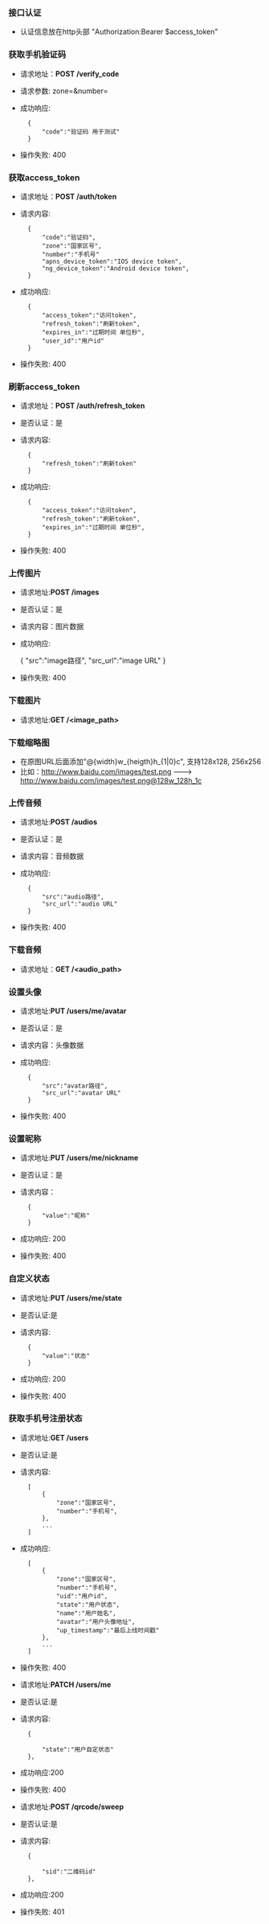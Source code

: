 ### 接口认证
- 认证信息放在http头部 "Authorization:Bearer $access_token"

### 获取手机验证码
- 请求地址：**POST /verify_code**
- 请求参数: zone=&number=
- 成功响应:

        {
            "code":"验证码 用于测试"
        }

- 操作失败:
  400

### 获取access_token
- 请求地址：**POST /auth/token**
- 请求内容:

        {
            "code":"验证码",
            "zone":"国家区号",
            "number":"手机号"
            "apns_device_token":"IOS device token",
            "ng_device_token":"Android device token",
        }
        
- 成功响应:

		{
            "access_token":"访问token",
            "refresh_token":"刷新token",
            "expires_in":"过期时间 单位秒",
            "user_id":"用户id"
		}

- 操作失败:
  400

### 刷新access_token
- 请求地址：**POST /auth/refresh_token**
- 是否认证：是
- 请求内容:

        {
            "refresh_token":"刷新token"
        }
    
- 成功响应:

		{
			"access_token":"访问token",
			"refresh_token":"刷新token",
			"expires_in":"过期时间 单位秒",
		}

- 操作失败:
  400
  
### 上传图片
- 请求地址:**POST /images**
- 是否认证：是
- 请求内容：图片数据
- 成功响应:

    {
        "src":"image路径",
        "src_url":"image URL"
    }

- 操作失败:
  400

### 下载图片
- 请求地址:**GET /<image_path>**

### 下载缩略图
- 在原图URL后面添加"@{width}w_{heigth}h_{1|0}c", 支持128x128, 256x256
- 比如：http://www.baidu.com/images/test.png ---> http://www.baidu.com/images/test.png@128w_128h_1c

### 上传音频
- 请求地址:**POST /audios**
- 是否认证：是
- 请求内容：音频数据
- 成功响应:

        {
            "src":"audio路径",
            "src_url":"audio URL"
        }

- 操作失败:
  400

### 下载音频
- 请求地址：**GET /<audio_path>**


### 设置头像
- 请求地址:**PUT /users/me/avatar**
- 是否认证：是
- 请求内容：头像数据
- 成功响应:

        {
            "src":"avatar路径",
            "src_url":"avatar URL"
        }

- 操作失败:
  400

### 设置昵称
- 请求地址:**PUT /users/me/nickname**
- 是否认证：是
- 请求内容：

        {
            "value":"昵称"
        }

- 成功响应: 200

- 操作失败:
  400


### 自定义状态
- 请求地址:**PUT /users/me/state**
- 是否认证:是
- 请求内容:

        {
            "value":"状态"
        }

- 成功响应: 200

- 操作失败:
  400

### 获取手机号注册状态
- 请求地址:**GET /users**
- 是否认证:是
- 请求内容:

        [
            {
                "zone":"国家区号",
                "number":"手机号",
            },
            ...
        ]

- 成功响应:


        [
            {
                "zone":"国家区号",
                "number":"手机号",
                "uid":"用户id",
                "state":"用户状态",
                "name":"用户姓名",
                "avatar":"用户头像地址",
                "up_timestamp":"最后上线时间戳"
            },
            ...
        ]

- 操作失败:
  400


- 请求地址:**PATCH /users/me**
- 是否认证:是
- 请求内容:

        
        {
        
            "state":"用户自定状态"
        },

        

- 成功响应:200

- 操作失败:
  400


- 请求地址:**POST /qrcode/sweep**
- 是否认证:是
- 请求内容:

        
        {
        
            "sid":"二维码id"
        },

- 成功响应:200

- 操作失败:
  401
